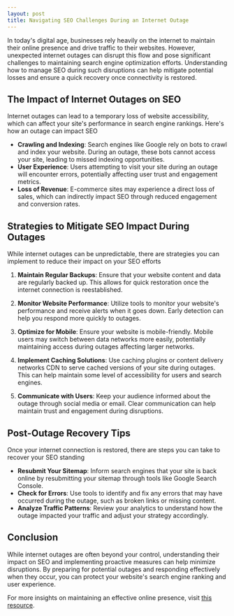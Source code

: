 ```yaml
---
layout: post
title: Navigating SEO Challenges During an Internet Outage
---
```



In today's digital age, businesses rely heavily on the internet to maintain their online presence and drive traffic to their websites. However, unexpected internet outages can disrupt this flow and pose significant challenges to maintaining search engine optimization efforts. Understanding how to manage SEO during such disruptions can help mitigate potential losses and ensure a quick recovery once connectivity is restored. 

## The Impact of Internet Outages on SEO

Internet outages can lead to a temporary loss of website accessibility, which can affect your site's performance in search engine rankings. Here's how an outage can impact SEO

- **Crawling and Indexing**: Search engines like Google rely on bots to crawl and index your website. During an outage, these bots cannot access your site, leading to missed indexing opportunities.
- **User Experience**: Users attempting to visit your site during an outage will encounter errors, potentially affecting user trust and engagement metrics.
- **Loss of Revenue**: E-commerce sites may experience a direct loss of sales, which can indirectly impact SEO through reduced engagement and conversion rates.

## Strategies to Mitigate SEO Impact During Outages

While internet outages can be unpredictable, there are strategies you can implement to reduce their impact on your SEO efforts

1. **Maintain Regular Backups**: Ensure that your website content and data are regularly backed up. This allows for quick restoration once the internet connection is reestablished.

2. **Monitor Website Performance**: Utilize tools to monitor your website's performance and receive alerts when it goes down. Early detection can help you respond more quickly to outages.

3. **Optimize for Mobile**: Ensure your website is mobile-friendly. Mobile users may switch between data networks more easily, potentially maintaining access during outages affecting larger networks.

4. **Implement Caching Solutions**: Use caching plugins or content delivery networks CDN to serve cached versions of your site during outages. This can help maintain some level of accessibility for users and search engines.

5. **Communicate with Users**: Keep your audience informed about the outage through social media or email. Clear communication can help maintain trust and engagement during disruptions.

## Post-Outage Recovery Tips

Once your internet connection is restored, there are steps you can take to recover your SEO standing

- **Resubmit Your Sitemap**: Inform search engines that your site is back online by resubmitting your sitemap through tools like Google Search Console.
- **Check for Errors**: Use tools to identify and fix any errors that may have occurred during the outage, such as broken links or missing content.
- **Analyze Traffic Patterns**: Review your analytics to understand how the outage impacted your traffic and adjust your strategy accordingly.

## Conclusion

While internet outages are often beyond your control, understanding their impact on SEO and implementing proactive measures can help minimize disruptions. By preparing for potential outages and responding effectively when they occur, you can protect your website's search engine ranking and user experience.

For more insights on maintaining an effective online presence, visit [this resource](https://www.pythonanywhere.com/api/v0/user/dojoentertainment/schedule/).